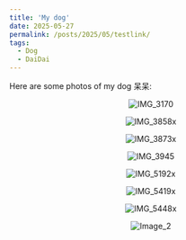 ```yaml
---
title: 'My dog'
date: 2025-05-27
permalink: /posts/2025/05/testlink/
tags:
  - Dog
  - DaiDai 
---
```

 
Here are some photos of my dog 呆呆:

<p align="center">
  <img src="/images/dd/IMG_3170.JPG" alt="IMG_3170" style="max-width: 90%; height: auto;">
</p>

<p align="center">
  <img src="/images/dd/IMG_3858x.jpg" alt="IMG_3858x" style="max-width: 90%; height: auto;">
</p>

<p align="center">
  <img src="/images/dd/IMG_3873x.jpg" alt="IMG_3873x" style="max-width: 90%; height: auto;">
</p>

<p align="center">
  <img src="/images/dd/IMG_3945.JPG" alt="IMG_3945" style="max-width: 90%; height: auto;">
</p>

<p align="center">
  <img src="/images/dd/IMG_5192x.jpg" alt="IMG_5192x" style="max-width: 90%; height: auto;">
</p>

<p align="center">
  <img src="/images/dd/IMG_5419x.jpg" alt="IMG_5419x" style="max-width: 90%; height: auto;">
</p>

<p align="center">
  <img src="/images/dd/IMG_5448x.jpg" alt="IMG_5448x" style="max-width: 90%; height: auto;">
</p>

<p align="center">
  <img src="/images/dd/Image_2.jpg" alt="Image_2" style="max-width: 90%; height: auto;">
</p>
